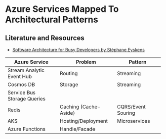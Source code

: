 # Azure Services Mapped To Architectural Patterns

## Literature and Resources

- [Software Architecture for Busy Developers by Stéphane Eyskens](https://learning.oreilly.com/library/view/software-architecture-for/9781801071598/)

| Azure Service               | Problem               | Pattern            |
|-----------------------------|-----------------------|--------------------|
| Stream Analytic Event Hub   | Routing               | Streaming          |
| Cosmos DB                   | Storage               | Streaming          |
| Service Bus Storage Queries |                       |                    |
| Redis                       | Caching (Cache-Aside) | CQRS/Event Souring |
| AKS                         | Hosting/Deployment    | Microservices      |
| Azure Functions             | Handle/Facade         |                    |
